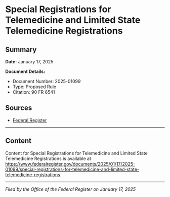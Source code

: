 # Special Registrations for Telemedicine and Limited State Telemedicine Registrations

## Summary

**Date:** January 17, 2025

**Document Details:**
- Document Number: 2025-01099
- Type: Proposed Rule
- Citation: 90 FR 6541

## Sources
- [Federal Register](https://www.federalregister.gov/documents/2025/01/17/2025-01099/special-registrations-for-telemedicine-and-limited-state-telemedicine-registrations)

---

## Content

Content for Special Registrations for Telemedicine and Limited State Telemedicine Registrations is available at https://www.federalregister.gov/documents/2025/01/17/2025-01099/special-registrations-for-telemedicine-and-limited-state-telemedicine-registrations.

---

*Filed by the Office of the Federal Register on January 17, 2025*
